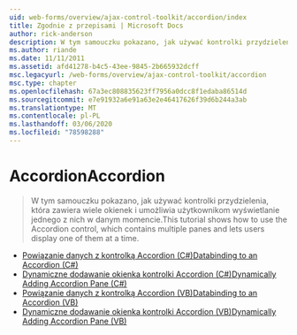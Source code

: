 ```yaml
---
uid: web-forms/overview/ajax-control-toolkit/accordion/index
title: Zgodnie z przepisami | Microsoft Docs
author: rick-anderson
description: W tym samouczku pokazano, jak używać kontrolki przydzielenia, która zawiera wiele okienek i umożliwia użytkownikom wyświetlanie jednego z nich w danym momencie.
ms.author: riande
ms.date: 11/11/2011
ms.assetid: afd41278-b4c5-43ee-9845-2b665932dcff
msc.legacyurl: /web-forms/overview/ajax-control-toolkit/accordion
msc.type: chapter
ms.openlocfilehash: 67a3ec808835623ff7956a0dcc8f1edaba86514d
ms.sourcegitcommit: e7e91932a6e91a63e2e46417626f39d6b244a3ab
ms.translationtype: MT
ms.contentlocale: pl-PL
ms.lasthandoff: 03/06/2020
ms.locfileid: "78598288"
---
```

# <a name="accordion"></a><span data-ttu-id="b8f8a-103">Accordion</span><span class="sxs-lookup"><span data-stu-id="b8f8a-103">Accordion</span></span>

> <span data-ttu-id="b8f8a-104">W tym samouczku pokazano, jak używać kontrolki przydzielenia, która zawiera wiele okienek i umożliwia użytkownikom wyświetlanie jednego z nich w danym momencie.</span><span class="sxs-lookup"><span data-stu-id="b8f8a-104">This tutorial shows how to use the Accordion control, which contains multiple panes and lets users display one of them at a time.</span></span>

- [<span data-ttu-id="b8f8a-105">Powiązanie danych z kontrolką Accordion (C#)</span><span class="sxs-lookup"><span data-stu-id="b8f8a-105">Databinding to an Accordion (C#)</span></span>](databinding-to-an-accordion-cs.md)
- [<span data-ttu-id="b8f8a-106">Dynamiczne dodawanie okienka kontrolki Accordion (C#)</span><span class="sxs-lookup"><span data-stu-id="b8f8a-106">Dynamically Adding Accordion Pane (C#)</span></span>](dynamically-adding-an-accordion-pane-cs.md)
- [<span data-ttu-id="b8f8a-107">Powiązanie danych z kontrolką Accordion (VB)</span><span class="sxs-lookup"><span data-stu-id="b8f8a-107">Databinding to an Accordion (VB)</span></span>](databinding-to-an-accordion-vb.md)
- [<span data-ttu-id="b8f8a-108">Dynamiczne dodawanie okienka kontrolki Accordion (VB)</span><span class="sxs-lookup"><span data-stu-id="b8f8a-108">Dynamically Adding Accordion Pane (VB)</span></span>](dynamically-adding-an-accordion-pane-vb.md)
